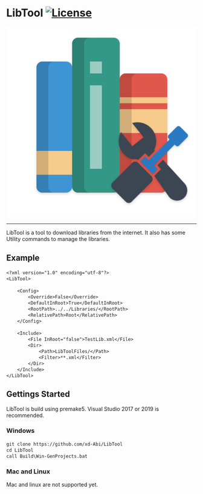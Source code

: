 # LibTool [![License](https://img.shields.io/github/license/xd-Abi/LibTool.svg)](https://github.com/xd-Abi/LibTool/blob/main/LICENSE)
 
![LibTool](Resources/Icon.png?raw=true "LibTool")

***
LibTool is a tool to download libraries from the internet. It also has some Utility commands to manage the libraries.

## Example
```
<?xml version="1.0" encoding="utf-8"?>
<LibTool>

    <Config>
        <Override>False</Override>
        <DefaultInRoot>True</DefaultInRoot>
        <RootPath>../../Libraries/</RootPath>
        <RelativePath>Root</RelativePath>
    </Config>

    <Include>
        <File InRoot="false">TestLib.xml</File>
        <Dir>
            <Path>LibToolFiles/</Path>
            <Filter>**.xml</Filter>
        </Dir>
    </Include>
</LibTool>
```

## Gettings Started
LibTool is build using premake5. Visual Studio 2017 or 2019 is recommended.

### Windows
```
git clone https://github.com/xd-Abi/LibTool
cd LibTool
call Build\Win-GenProjects.bat
```

### Mac and Linux
Mac and linux are not supported yet. 